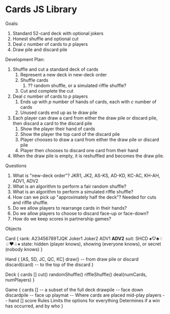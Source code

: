 # Cards JS Library

Goals:
1. Standard 52-card deck with optional jokers
2. Honest shuffle and optional cut
3. Deal _c_ number of cards to _p_ players
4. Draw pile and discard pile

Development Plan:
1. Shuffle and cut a standard deck of cards
   1. Represent a new deck in new-deck order
   2. Shuffle cards
      1. ??  random shuffle, or a simulated riffle shuffle?
   3. Cut and complete the cut
2. Deal _c_ number of cards to _p_ players
   1. Ends up with _p_ number of hands of cards, each with _c_ number of cards
   2. Unused cards end up as te draw pile
3. Each player can draw a card from either the draw pile or discard pile, then discard a card to the discard pile
    1. Show the player their hand of cards
    2. Show the player the top card of the discard pile
    3. Player chooses to draw a card from either the draw pile or discard pile
    4. Player then chooses to discard one card from their hand
4. When the draw pile is empty, it is reshuffled and becomes the draw pile.

Questions

1. What is "new-deck order"?
   JKR1, JK2, AS-KS, AD-KD, KC-AC, KH-AH, ADV1, ADV2
2. What is an algorithm to perform a fair random shuffle?
3. What is an algorithm to perform a simulated riffle shuffle?
4. How can we pick up "approximately half the deck"? Needed for cuts and riffle shuffle.
5. Do we allow players to rearrange cards in their hands?
6. Do we allow players to choose to discard face-up *or* face-down?
7. How do we keep scores in partnership games?

Objects

Card {
     rank: A23456789TJQK Joker1 Joker2 ADV1 **ADV2**
     suit: SHCD ♠︎♡♣︎♢ ♤♥︎♧♦︎
     state: hidden (player knows),
            showing (everyone knows),
            or secret (nobody knows)
}

Hand {
    [AS, 5D, JC, QC, KC]
    draw() -- from draw pile or discard
    discard(card) -- to the top of the discard
}

Deck {
    cards []
    cut()
    randomShuffle()
    riffleShuffle()
    deal(numCards, numPlayers)
}

Game {
    cards [] -- a subset of the full deck
    drawpile -- face down
    discardpile -- face up
    playmat -- Where cards are placed mid-play
    players -- 
        hand []
        score
    Rules
        Limits the options for everything
        Determines if a win has occurred, and by who
}